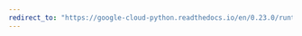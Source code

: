```yaml
---
redirect_to: "https://google-cloud-python.readthedocs.io/en/0.23.0/runtimeconfig-variable.html"
---
```


